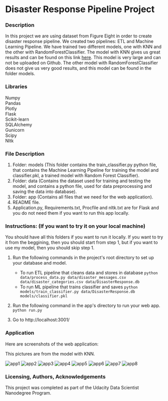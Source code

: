 # Disaster Response Pipeline Project

### Description
In this project we are using dataset from Figure Eight in order to create disaster response pipeline. We created two pipelines: ETL and Machine Learning Pipeline. We have trained two different models, one with KNN and the other with RandomForestClassifier. The model with KNN gives us great results and can be found on this link [here](https://drive.google.com/drive/folders/16oSTqkjX1KL7I3SXTcGkfWRUWMY_mdlx?usp=sharing). This model is very large and can not be uploaded on Github. The other model with RandomForestClassifier does not give us very good results, and this model can be found in the folder models.<br/>

### Libraries
Numpy<br/>
Pandas<br/>
Plotly<br/>
Flask<br/>
Scikit-learn<br/>
SQLAlchemy<br/>
Gunicorn<br/>
Scipy<br>
Nltk<br/>

### File Description
1. Folder: models (This folder contains the train_classifier.py python file, that contains the Machine Learning Pipeline for training the model and classifier.pkl, a trained model with Random Forest Classifier).<br/>
2. Folder: data (Contains the dataset used for training and testing the model, and contains a python file, used for data preprocessing and saving the data into database).<br/>
3. Folder: app (Contains all files that we need for the web application).<br/>
4. README file.<br/>
5. Application.py, Requirements.txt, Procfile and nltk.txt are for Flask and you do not need them if you want to run this app locally.

### Instructions: (If you want to try it on your local machine)
You should have all this folders if you want to run it locally. If you want to try it from the beggining, then you should start from step 1, but if you want to use my model, then you should skip step 1.<br/>

1. Run the following commands in the project's root directory to set up your database and model.

    - To run ETL pipeline that cleans data and stores in database
        `python data/process_data.py data/disaster_messages.csv data/disaster_categories.csv data/DisasterResponse.db`
    - To run ML pipeline that trains classifier and saves
        `python models/train_classifier.py data/DisasterResponse.db models/classifier.pkl`

2. Run the following command in the app's directory to run your web app.
    `python run.py`

3. Go to http://localhost:3001/

### Application
Here are screenshots of the web application:<br/>

This pictures are from the model with KNN.<br/>

![app1](https://user-images.githubusercontent.com/36305738/116004900-1c9c8880-a605-11eb-8980-ffeee403dbd6.png)
![app2](https://user-images.githubusercontent.com/36305738/116004921-2f16c200-a605-11eb-8bcb-d9a0c40d031d.png)
![app3](https://user-images.githubusercontent.com/36305738/116004937-3ccc4780-a605-11eb-9359-06524155a4be.png)
![app4](https://user-images.githubusercontent.com/36305738/116004944-405fce80-a605-11eb-9b5a-d4f055132760.png)
![app5](https://user-images.githubusercontent.com/36305738/116004950-43f35580-a605-11eb-85f7-8a2564121796.png)
![app6](https://user-images.githubusercontent.com/36305738/116004953-4655af80-a605-11eb-93e2-28d3e30f04a5.png)
![app7](https://user-images.githubusercontent.com/36305738/116004954-4950a000-a605-11eb-92e7-c4ff8e67ae2e.png)
![app8](https://user-images.githubusercontent.com/36305738/116004959-4d7cbd80-a605-11eb-86f9-b57b86bb0c09.png)

### Licensing, Authors, Acknowledgements
This project was completed as part of the Udacity Data Scientist Nanodegree Program.

